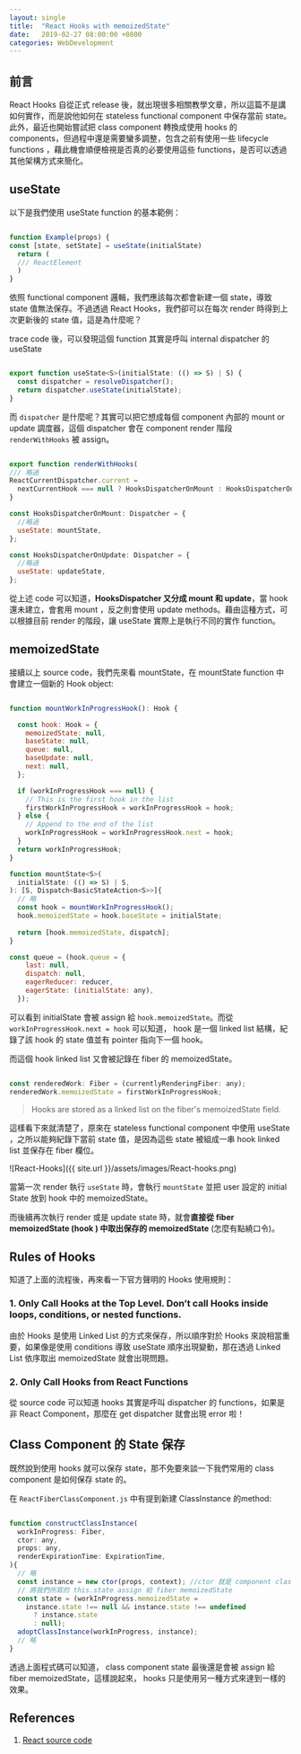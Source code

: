 ```yaml
---
layout: single
title:  "React Hooks with memoizedState"
date:   2019-02-27 08:00:00 +0800
categories: WebDevelopment
---
```

## 前言
React Hooks 自從正式 release 後，就出現很多相關教學文章，所以這篇不是講如何實作，而是說他如何在 stateless functional component 中保存當前 state。 此外，最近也開始嘗試把 class component 轉換成使用 hooks 的 components，但過程中還是需要蠻多調整，包含之前有使用一些 lifecycle functions ，藉此機會順便檢視是否真的必要使用這些 functions，是否可以透過其他架構方式來簡化。

## useState

以下是我們使用 useState function 的基本範例：

```javascript

function Example(props) {
const [state, setState] = useState(initialState)
  return (
  /// ReactElement
  )
}

```

依照 functional component 邏輯，我們應該每次都會新建一個 state，導致 state 值無法保存。不過透過 React Hooks，我們卻可以在每次 render 時得到上次更新後的 state 值，這是為什麼呢？

trace code 後，可以發現這個 function 其實是呼叫 internal dispatcher 的 useState

```javascript

export function useState<S>(initialState: (() => S) | S) {
  const dispatcher = resolveDispatcher();
  return dispatcher.useState(initialState);
}
```

而 `dispatcher` 是什麼呢？其實可以把它想成每個 component 內部的 mount or update 調度器，這個 dispatcher 會在 component render 階段 `renderWithHooks` 被 assign。

```javascript

export function renderWithHooks(
/// 略過
ReactCurrentDispatcher.current =
  nextCurrentHook === null ? HooksDispatcherOnMount : HooksDispatcherOnUpdate;
}

const HooksDispatcherOnMount: Dispatcher = {
  //略過
  useState: mountState,
};

const HooksDispatcherOnUpdate: Dispatcher = {
  //略過
  useState: updateState,
};

```

從上述 code 可以知道，**HooksDispatcher 又分成 mount 和 update**，當 hook 還未建立，會套用 mount ，反之則會使用 update methods。藉由這種方式，可以根據目前 render 的階段，讓 useState 實際上是執行不同的實作 function。

## memoizedState

接續以上 source code，我們先來看 mountState，在 mountState function 中會建立一個新的 Hook object: 

```javascript

function mountWorkInProgressHook(): Hook {

  const hook: Hook = {
    memoizedState: null,
    baseState: null,
    queue: null,
    baseUpdate: null,
    next: null,
  };

  if (workInProgressHook === null) {
    // This is the first hook in the list
    firstWorkInProgressHook = workInProgressHook = hook;
  } else {
    // Append to the end of the list
    workInProgressHook = workInProgressHook.next = hook;
  }
  return workInProgressHook;
}

function mountState<S>(
  initialState: (() => S) | S,
): [S, Dispatch<BasicStateAction<S>>]{
  // 略
  const hook = mountWorkInProgressHook();
  hook.memoizedState = hook.baseState = initialState;
  
  return [hook.memoizedState, dispatch];
}

const queue = (hook.queue = {
    last: null,
    dispatch: null,
    eagerReducer: reducer,
    eagerState: (initialState: any),
  });
```

可以看到 initialState 會被 assign 給 `hook.memoizedState`。而從 `workInProgressHook.next = hook` 可以知道， hook 是一個 linked list 結構，紀錄了該 hook 的 state 值並有 pointer 指向下一個 hook。

而這個 hook linked list 又會被記錄在 fiber 的 memoizedState。

```javascript

const renderedWork: Fiber = (currentlyRenderingFiber: any);
renderedWork.memoizedState = firstWorkInProgressHook;

```

> Hooks are stored as a linked list on the fiber's memoizedState field.

這樣看下來就清楚了，原來在 stateless functional component 中使用 useState ，之所以能夠紀錄下當前 state 值，是因為這些 state 被組成一串 hook linked list 並保存在 fiber 欄位。

![React-Hooks]({{ site.url }}/assets/images/React-hooks.png) 

當第一次 render 執行 `useState` 時，會執行 `mountState` 並把 user 設定的 initial State 放到 hook 中的 memoizedState。

而後續再次執行 render 或是 update state 時，就會**直接從 fiber memoizedState (hook ) 中取出保存的 memoizedState** (怎麼有點繞口令)。

## Rules of Hooks

知道了上面的流程後，再來看一下官方聲明的 Hooks 使用規則：

### 1. Only Call Hooks at the Top Level. Don’t call Hooks inside loops, conditions, or nested functions.

由於 Hooks 是使用 Linked List 的方式來保存，所以順序對於 Hooks 來說相當重要，如果像是使用 conditions 導致 useState 順序出現變動，那在透過 Linked List 依序取出 memoizedState 就會出現問題。

### 2. Only Call Hooks from React Functions

從 source code 可以知道 hooks 其實是呼叫 dispatcher 的 functions，如果是非 React Component，那麼在 get dispatcher 就會出現 error 啦！


## Class Component 的 State 保存

既然說到使用 hooks 就可以保存 state，那不免要來談一下我們常用的 class component 是如何保存 state 的。

在 `ReactFiberClassComponent.js` 中有提到新建 ClassInstance 的method:

```javascript

function constructClassInstance(
  workInProgress: Fiber,
  ctor: any,
  props: any,
  renderExpirationTime: ExpirationTime,
){
  // 略
  const instance = new ctor(props, context); //ctor 就是 component class
  // 將我們所寫的 this.state assign 給 fiber memoizedState
  const state = (workInProgress.memoizedState =
    instance.state !== null && instance.state !== undefined
      ? instance.state
      : null);
  adoptClassInstance(workInProgress, instance);
  // 略
}

```

透過上面程式碼可以知道， class component state 最後還是會被 assign 給 fiber memoizedState，這樣說起來， hooks 只是使用另一種方式來達到一樣的效果。


## References
1. [React source code](https://github.com/facebook/react)